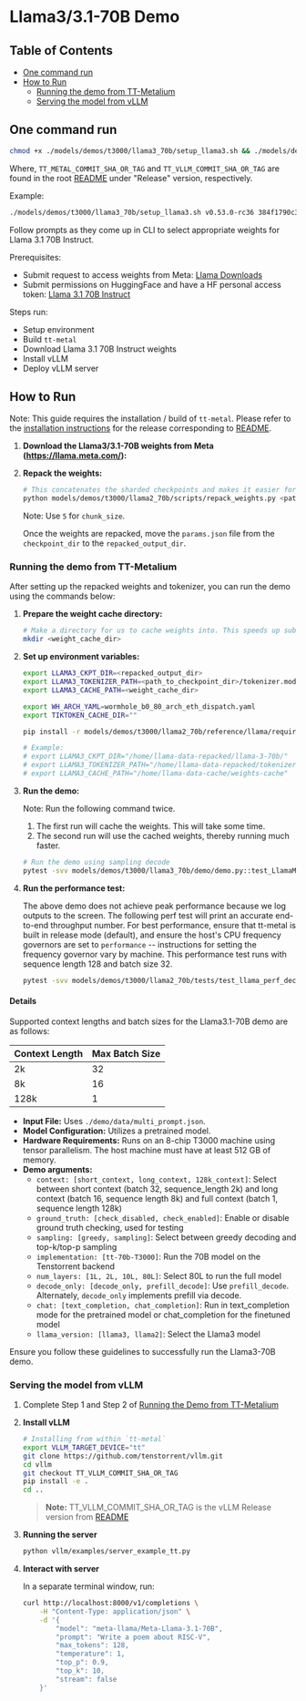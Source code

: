 # Llama3/3.1-70B Demo

## Table of Contents

- [One command run](#one-command-run)
- [How to Run](#how-to-run)
  - [Running the demo from TT-Metalium](#running-the-demo-from-tt-metalium)
  - [Serving the model from vLLM](#serving-the-model-from-vllm)

## One command run

```bash
chmod +x ./models/demos/t3000/llama3_70b/setup_llama3.sh && ./models/demos/t3000/llama3_70b/setup_llama3.sh <TT_METAL_COMMIT_SHA_OR_TAG> <TT_VLLM_COMMIT_SHA_OR_TAG>
```

Where, `TT_METAL_COMMIT_SHA_OR_TAG` and `TT_VLLM_COMMIT_SHA_OR_TAG` are found in the root [README](/README.md#llms) under "Release" version, respectively.

Example:

```bash
./models/demos/t3000/llama3_70b/setup_llama3.sh v0.53.0-rc36 384f1790c3be16e1d1b10de07252be2e66d00935
```

Follow prompts as they come up in CLI to select appropriate weights for Llama 3.1 70B Instruct.

Prerequisites:

- Submit request to access weights from Meta: [Llama Downloads](https://www.llama.com/llama-downloads)
- Submit permissions on HuggingFace and have a HF personal access token: [Llama 3.1 70B Instruct](https://huggingface.co/meta-llama/Llama-3.1-70B-Instruct)

Steps run:

- Setup environment
- Build `tt-metal`
- Download Llama 3.1 70B Instruct weights
- Install vLLM
- Deploy vLLM server

## How to Run

Note: This guide requires the installation / build of `tt-metal`. Please refer to the [installation instructions](/INSTALLING.md) for the release corresponding to [README](/README.md#llms).

1. **Download the Llama3/3.1-70B weights from Meta (<https://llama.meta.com/>):**

2. **Repack the weights:**

    ```bash
    # This concatenates the sharded checkpoints and makes it easier for us to load.
    python models/demos/t3000/llama2_70b/scripts/repack_weights.py <path_to_checkpoint_dir> <repacked_output_dir> <chunk_size>
    ```

    Note: Use `5` for `chunk_size`.

    Once the weights are repacked, move the `params.json` file from the `checkpoint_dir` to the `repacked_output_dir`.

### Running the demo from TT-Metalium

After setting up the repacked weights and tokenizer, you can run the demo using the commands below:

1. **Prepare the weight cache directory:**

    ```bash
    # Make a directory for us to cache weights into. This speeds up subsequent runs.
    mkdir <weight_cache_dir>
    ```

2. **Set up environment variables:**

    ```bash
    export LLAMA3_CKPT_DIR=<repacked_output_dir>
    export LLAMA3_TOKENIZER_PATH=<path_to_checkpoint_dir>/tokenizer.model  # Path needs to include the tokenizer.model file
    export LLAMA3_CACHE_PATH=<weight_cache_dir>

    export WH_ARCH_YAML=wormhole_b0_80_arch_eth_dispatch.yaml
    export TIKTOKEN_CACHE_DIR=""

    pip install -r models/demos/t3000/llama2_70b/reference/llama/requirements.txt

    # Example:
    # export LLAMA3_CKPT_DIR="/home/llama-data-repacked/llama-3-70b/"
    # export LLAMA3_TOKENIZER_PATH="/home/llama-data-repacked/tokenizer.model"
    # export LLAMA3_CACHE_PATH="/home/llama-data-cache/weights-cache"
    ```

3. **Run the demo:**

    Note: Run the following command twice.
    1. The first run will cache the weights. This will take some time.
    2. The second run will use the cached weights, thereby running much faster.

    ```bash
    # Run the demo using sampling decode
    pytest -svv models/demos/t3000/llama3_70b/demo/demo.py::test_LlamaModel_demo[wormhole_b0-True-device_params0-short_context-check_disabled-sampling-tt-70b-T3000-80L-decode_only-trace_mode_on-text_completion-llama3]
    ```

4. **Run the performance test:**

    The above demo does not achieve peak performance because we log outputs to the screen. The following perf test will print an accurate end-to-end throughput number.
    For best performance, ensure that tt-metal is built in release mode (default), and ensure the host's CPU frequency governors are set to `performance` -- instructions for setting the frequency governor vary by machine.
    This performance test runs with sequence length 128 and batch size 32.

    ```bash
    pytest -svv models/demos/t3000/llama2_70b/tests/test_llama_perf_decode.py::test_Llama_perf_host[wormhole_b0-True-device_params0-gen128-llama3]
    ```

#### Details

Supported context lengths and batch sizes for the Llama3.1-70B demo are as follows:

| Context Length | Max Batch Size |
|----------------|----------------|
| 2k             | 32             |
| 8k             | 16             |
| 128k           | 1              |

- **Input File:** Uses `./demo/data/multi_prompt.json`.
- **Model Configuration:** Utilizes a pretrained model.
- **Hardware Requirements:** Runs on an 8-chip T3000 machine using tensor parallelism. The host machine must have at least 512 GB of memory.
- **Demo arguments:**
  - `context: [short_context, long_context, 128k_context]`: Select between short context (batch 32, sequence_length 2k) and long context (batch 16, sequence length 8k) and full context (batch 1, sequence length 128k)
  - `ground_truth: [check_disabled, check_enabled]`: Enable or disable ground truth checking, used for testing
  - `sampling: [greedy, sampling]`: Select between greedy decoding and top-k/top-p sampling
  - `implementation: [tt-70b-T3000]`: Run the 70B model on the Tenstorrent backend
  - `num_layers: [1L, 2L, 10L, 80L]`: Select 80L to run the full model
  - `decode_only: [decode_only, prefill_decode]`: Use `prefill_decode`. Alternately, `decode_only` implements prefill via decode.
  - `chat: [text_completion, chat_completion]`: Run in text_completion mode for the pretrained model or chat_completion for the finetuned model
  - `llama_version: [llama3, llama2]`: Select the Llama3 model

Ensure you follow these guidelines to successfully run the Llama3-70B demo.

### Serving the model from vLLM

1. Complete Step 1 and Step 2 of [Running the Demo from TT-Metalium](#running-the-demo-from-tt-metalium)

2. **Install vLLM**

    ```bash
    # Installing from within `tt-metal`
    export VLLM_TARGET_DEVICE="tt"
    git clone https://github.com/tenstorrent/vllm.git
    cd vllm
    git checkout TT_VLLM_COMMIT_SHA_OR_TAG
    pip install -e .
    cd ..
    ```

    > **Note:** TT_VLLM_COMMIT_SHA_OR_TAG is the vLLM Release version from [README](/README.md#llms)

3. **Running the server**

    ```bash
    python vllm/examples/server_example_tt.py
    ```

4. **Interact with server**

    In a separate terminal window, run:

    ```bash
    curl http://localhost:8000/v1/completions \
        -H "Content-Type: application/json" \
        -d '{
            "model": "meta-llama/Meta-Llama-3.1-70B",
            "prompt": "Write a poem about RISC-V",
            "max_tokens": 128,
            "temperature": 1,
            "top_p": 0.9,
            "top_k": 10,
            "stream": false
        }'
    ```
